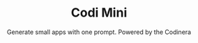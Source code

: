 <h1 align="center">Codi Mini</h1>
<p align="center">
  Generate small apps with one prompt. Powered by the Codinera
</p>

 
  